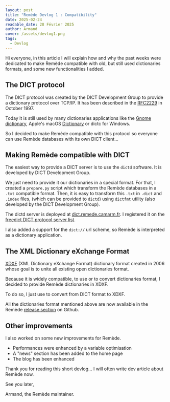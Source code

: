 ```yaml
---
layout: post
title: "Remède Devlog 1 : Compatibility"
date: 2025-02-24
readable_date: 28 Février 2025
author: Armand
cover: /assets/devlog1.png
tags: 
  - Devlog
---
```


Hi everyone, in this article I will explain how and why the past weeks were dedicated to make Remède compatible
with old, but still used dictionaries formats, and some new functionalities I added.

## The DICT protocol

The DICT protocol was created by the DICT Development Group to provide a dictionary protocol over TCP/IP.
It has been described in the [RFC2229](https://www.rfc-editor.org/rfc/rfc2229) in October 1997.

Today it is still used by many dictionaries applications like the [Gnome dictionary](https://wiki.gnome.org/Apps/Dictionary),
Apple's macOS [Dictionary](https://en.wikipedia.org/wiki/Dictionary_(software)) or dictc for Windows.


So I decided to make Remède compatible with this protocol so everyone can use Remède databases with its own DICT client...

## Making Remède compatible with DICT

The easiest way to provide a DICT server is to use the `dictd` software. 
It is developed by DICT Development Group.

We just need to provide it our dictionaries in a special format. For that, I created a `prepare.py` script which transform
the Remède databases in a `.txt` compatible format. Then, it is easy to transform this `.txt` in `.dict` and `.index` files,
(which can be provided to `dictd`) using `dictfmt` utility (also developed by the DICT Development Group).

The dictd server is deployed at [dict.remede.camarm.fr](). I registered it on the [freedict DICT protocol server list](https://servers.freedict.org/).

I also added a support for the `dict://` url scheme, so Remède is interpreted as a dictionary application.

## The XML Dictionary eXchange Format

[XDXF](https://en.wikipedia.org/wiki/XDXF) (XML Dictionary eXchange Format) dictionary format created in 2006 whose goal is to unite all existing open dictionaries format.

Because it is widely compatible, to use or to convert dictionaries format, I decided to provide Remède dictionaries in XDXF.

To do so, I just use []() to convert from DICT format to XDXF.


All the dictionaries format mentioned above are now available in the Remède [release section](https://github.com/camarm-dev/remede) on Github. 


## Other improvements

I also worked on some new improvements for Remède.

- Performances were enhanced by a variable optimisation
- A "news" section has been added to the home page
- The blog has been enhanced

Thank you for reading this short devlog... I will often write dev article about Remède now.

See you later,

Armand, the Remède maintainer.
